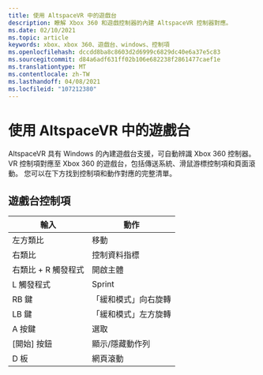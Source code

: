 ```yaml
---
title: 使用 AltspaceVR 中的遊戲台
description: 瞭解 Xbox 360 和遊戲控制器的內建 AltspaceVR 控制器對應。
ms.date: 02/10/2021
ms.topic: article
keywords: xbox、xbox 360、遊戲台、windows、控制項
ms.openlocfilehash: dccdd8ba8c8603d2d6999c6829dc40e6a37e5c83
ms.sourcegitcommit: d84a6adf631ff02b106e682238f2861477caef1e
ms.translationtype: MT
ms.contentlocale: zh-TW
ms.lasthandoff: 04/08/2021
ms.locfileid: "107212380"
---
```

# <a name="using-a-gamepad-in-altspacevr"></a>使用 AltspaceVR 中的遊戲台

AltspaceVR 具有 Windows 的內建遊戲台支援，可自動辨識 Xbox 360 控制器。 VR 控制項對應至 Xbox 360 的遊戲台，包括傳送系統、滑鼠游標控制項和頁面滾動。 您可以在下方找到控制項和動作對應的完整清單。

## <a name="gamepad-controls"></a>遊戲台控制項

| 輸入 | 動作 |
|---|---|
| 左方類比 | 移動 |
| 右類比 | 控制資料指標 |
| 右類比 + R 觸發程式 | 開啟主體 |
| L 觸發程式 | Sprint |
| RB 鍵 | 「緩和模式」向右旋轉 |
| LB 鍵 | 「緩和模式」左方旋轉 |
| A 按鍵 | 選取 |
| [開始] 按鈕 | 顯示/隱藏動作列 |
| D 板 | 網頁滾動 |